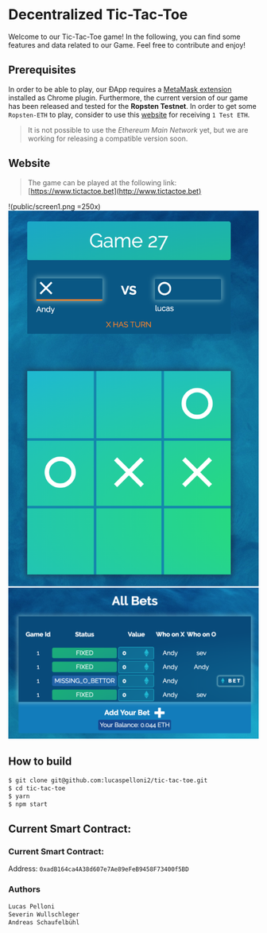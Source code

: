 
# Decentralized Tic-Tac-Toe
Welcome to our Tic-Tac-Toe game! In the following, you can find some features and data related to our Game. Feel free to contribute and enjoy! 

## Prerequisites
In order to be able to play, our ÐApp requires a [MetaMask extension](https://chrome.google.com/webstore/detail/metamask/nkbihfbeogaeaoehlefnkodbefgpgknn) installed as Chrome plugin. 
Furthermore, the current version of our game has been released and tested for the **Ropsten Testnet**.  In order to get some `Ropsten-ETH` to play, consider to use this [website](http://faucet.ropsten.be:3001/) for receiving `1 Test ETH`. 
>It is not possible to use the *Ethereum Main Network* yet, but we are working for releasing a compatible version soon. 

## Website 
   > The game can be played at the following link: [https://www.tictactoe.bet](http://www.tictactoe.bet)

!(public/screen1.png =250x)
![](public/screen2.png)
![a](public/screen3.png)

## How to build
```
$ git clone git@github.com:lucaspelloni2/tic-tac-toe.git
$ cd tic-tac-toe
$ yarn
$ npm start
```
  ## Current Smart Contract: 


### Current Smart Contract:  
Address:  `0xadB164ca4A38d607e7Ae89eFeB9458F73400f5BD`  
 
  ### Authors
```
Lucas Pelloni
Severin Wullschleger
Andreas Schaufelbühl
```